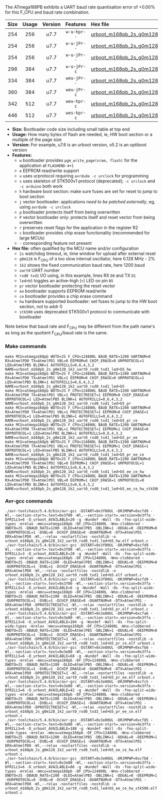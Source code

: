 The ATmega168PB exhibits a UART baud rate quantisation error of +0.00% for this F_CPU and baud rate combination.

|Size|Usage|Version|Features|Hex file|
|:-:|:-:|:-:|:-:|:--|
|254|256|u7.7|`w-u-hpr--`|[urboot_m168pb_2s_g0m128_1k2_uart0_rxd0_txd1_led+b5_hw.hex](https://raw.githubusercontent.com/stefanrueger/urboot.hex/main/mcus/atmega168pb/watchdog_2_s/internal_oscillator_g-2.50%25/%2B0m128000_hz/%2B%2B%2B1k2_baud/uart0_rxd0_txd1/led%2Bb5/urboot_m168pb_2s_g0m128_1k2_uart0_rxd0_txd1_led%2Bb5_hw.hex)|
|254|256|u7.7|`w-u-jPr--`|[urboot_m168pb_2s_g0m128_1k2_uart0_rxd0_txd1_led+b5.hex](https://raw.githubusercontent.com/stefanrueger/urboot.hex/main/mcus/atmega168pb/watchdog_2_s/internal_oscillator_g-2.50%25/%2B0m128000_hz/%2B%2B%2B1k2_baud/uart0_rxd0_txd1/led%2Bb5/urboot_m168pb_2s_g0m128_1k2_uart0_rxd0_txd1_led%2Bb5.hex)|
|254|256|u7.7|`w-u-jPr--`|[urboot_m168pb_2s_g0m128_1k2_uart0_rxd0_txd1_led+b5_pr.hex](https://raw.githubusercontent.com/stefanrueger/urboot.hex/main/mcus/atmega168pb/watchdog_2_s/internal_oscillator_g-2.50%25/%2B0m128000_hz/%2B%2B%2B1k2_baud/uart0_rxd0_txd1/led%2Bb5/urboot_m168pb_2s_g0m128_1k2_uart0_rxd0_txd1_led%2Bb5_pr.hex)|
|298|384|u7.7|`w-u-jPr-c`|[urboot_m168pb_2s_g0m128_1k2_uart0_rxd0_txd1_led+b5_pr_ce.hex](https://raw.githubusercontent.com/stefanrueger/urboot.hex/main/mcus/atmega168pb/watchdog_2_s/internal_oscillator_g-2.50%25/%2B0m128000_hz/%2B%2B%2B1k2_baud/uart0_rxd0_txd1/led%2Bb5/urboot_m168pb_2s_g0m128_1k2_uart0_rxd0_txd1_led%2Bb5_pr_ce.hex)|
|334|384|u7.7|`weu-jPr--`|[urboot_m168pb_2s_g0m128_1k2_uart0_rxd0_txd1_led+b5_pr_ee.hex](https://raw.githubusercontent.com/stefanrueger/urboot.hex/main/mcus/atmega168pb/watchdog_2_s/internal_oscillator_g-2.50%25/%2B0m128000_hz/%2B%2B%2B1k2_baud/uart0_rxd0_txd1/led%2Bb5/urboot_m168pb_2s_g0m128_1k2_uart0_rxd0_txd1_led%2Bb5_pr_ee.hex)|
|360|384|u7.7|`weu-jPr-c`|[urboot_m168pb_2s_g0m128_1k2_uart0_rxd0_txd1_led+b5_pr_ee_ce.hex](https://raw.githubusercontent.com/stefanrueger/urboot.hex/main/mcus/atmega168pb/watchdog_2_s/internal_oscillator_g-2.50%25/%2B0m128000_hz/%2B%2B%2B1k2_baud/uart0_rxd0_txd1/led%2Bb5/urboot_m168pb_2s_g0m128_1k2_uart0_rxd0_txd1_led%2Bb5_pr_ee_ce.hex)|
|342|512|u7.7|`weu-hpr-c`|[urboot_m168pb_2s_g0m128_1k2_uart0_rxd0_txd1_led+b5_ee_ce_hw.hex](https://raw.githubusercontent.com/stefanrueger/urboot.hex/main/mcus/atmega168pb/watchdog_2_s/internal_oscillator_g-2.50%25/%2B0m128000_hz/%2B%2B%2B1k2_baud/uart0_rxd0_txd1/led%2Bb5/urboot_m168pb_2s_g0m128_1k2_uart0_rxd0_txd1_led%2Bb5_ee_ce_hw.hex)|
|446|512|u7.7|`wes-hpr-c`|[urboot_m168pb_2s_g0m128_1k2_uart0_rxd0_txd1_led+b5_ee_ce_hw_stk500.hex](https://raw.githubusercontent.com/stefanrueger/urboot.hex/main/mcus/atmega168pb/watchdog_2_s/internal_oscillator_g-2.50%25/%2B0m128000_hz/%2B%2B%2B1k2_baud/uart0_rxd0_txd1/led%2Bb5/urboot_m168pb_2s_g0m128_1k2_uart0_rxd0_txd1_led%2Bb5_ee_ce_hw_stk500.hex)|

- **Size:** Bootloader code size including small table at top end
- **Usage:** How many bytes of flash are needed, ie, HW boot section or a multiple of the page size
- **Version:** For example, u7.6 is an urboot version, o5.2 is an optiboot version
- **Features:**
  + `w` bootloader provides `pgm_write_page(sram, flash)` for the application at `FLASHEND-4+1`
  + `e` EEPROM read/write support
  + `u` uses urprotocol requiring `avrdude -c urclock` for programming
  + `s` uses skeleton of STK500v1 protocol (deprecated); `-c urclock` and `-c arduino` both work
  + `h` hardware boot section: make sure fuses are set for reset to jump to boot section
  + `j` vector bootloader: applications *need to be patched externally*, eg, using `avrdude -c urclock`
  + `p` bootloader protects itself from being overwritten
  + `P` vector bootloader only: protects itself and reset vector from being overwritten
  + `r` preserves reset flags for the application in the register R2
  + `c` bootloader provides chip erase functionality (recommended for large MCUs)
  + `-` corresponding feature not present
- **Hex file:** often qualified by the MCU name and/or configuration
  + `2s` watchdog timeout, ie, time window for upload after external reset
  + `g0m128` is F<sub>CPU</sub> of a too slow internal oscillator, here 0.128 MHz - 2%
  + `1k2` shows the fixed communication baud rate, here 1200 baud
  + `uart0` UART number
  + `rxd0 txd1` I/O using, in this example, lines RX `D0` and TX `D1`
  + `led+b5` toggles an active-high (`+`) LED on pin `B5`
  + `pr` vector bootloader protecting the reset vector
  + `ee` bootloader supports EEPROM read/write
  + `ce` bootloader provides a chip erase command
  + `hw` hardware supported bootloader: set fuses to jump to the HW boot section, not to addr 0
  + `stk500` uses deprecated STK500v1 protocol to communicate with bootloader


Note below that baud rate and F<sub>CPU</sub> may be different from the path name's as long as the quotient F<sub>CPU</sub>/baud rate is the same.

### Make commands
```
make MCU=atmega168pb WDTO=2S F_CPU=124800L BAUD_RATE=1200 UARTNUM=0 RX=AtmelPD0 TX=AtmelPD1 VBL=0 EEPROM=0 CHIP_ERASE=0 URPROTOCOL=1 LED=AtmelPB5 BLINK=1 AUTOFRILLS=0,6,4,3,2 NAME=urboot_m168pb_2s_g0m128_1k2_uart0_rxd0_txd1_led+b5_hw
make MCU=atmega168pb WDTO=2S F_CPU=124800L BAUD_RATE=1200 UARTNUM=0 RX=AtmelPD0 TX=AtmelPD1 VBL=1 EEPROM=0 CHIP_ERASE=0 URPROTOCOL=1 LED=AtmelPB5 BLINK=1 AUTOFRILLS=0,6,4,3,2 NAME=urboot_m168pb_2s_g0m128_1k2_uart0_rxd0_txd1_led+b5
make MCU=atmega168pb WDTO=2S F_CPU=124800L BAUD_RATE=1200 UARTNUM=0 RX=AtmelPD0 TX=AtmelPD1 VBL=1 PROTECTRESET=1 EEPROM=0 CHIP_ERASE=0 URPROTOCOL=1 LED=AtmelPB5 BLINK=1 AUTOFRILLS=0,6,4,3,2 NAME=urboot_m168pb_2s_g0m128_1k2_uart0_rxd0_txd1_led+b5_pr
make MCU=atmega168pb WDTO=2S F_CPU=124800L BAUD_RATE=1200 UARTNUM=0 RX=AtmelPD0 TX=AtmelPD1 VBL=1 PROTECTRESET=1 EEPROM=0 CHIP_ERASE=1 URPROTOCOL=1 LED=AtmelPB5 BLINK=1 AUTOFRILLS=0,6,4,3,2 NAME=urboot_m168pb_2s_g0m128_1k2_uart0_rxd0_txd1_led+b5_pr_ce
make MCU=atmega168pb WDTO=2S F_CPU=124800L BAUD_RATE=1200 UARTNUM=0 RX=AtmelPD0 TX=AtmelPD1 VBL=1 PROTECTRESET=1 EEPROM=1 CHIP_ERASE=0 URPROTOCOL=1 LED=AtmelPB5 BLINK=1 AUTOFRILLS=0,6,4,3,2 NAME=urboot_m168pb_2s_g0m128_1k2_uart0_rxd0_txd1_led+b5_pr_ee
make MCU=atmega168pb WDTO=2S F_CPU=124800L BAUD_RATE=1200 UARTNUM=0 RX=AtmelPD0 TX=AtmelPD1 VBL=1 PROTECTRESET=1 EEPROM=1 CHIP_ERASE=1 URPROTOCOL=1 LED=AtmelPB5 BLINK=1 AUTOFRILLS=0,6,4,3,2 NAME=urboot_m168pb_2s_g0m128_1k2_uart0_rxd0_txd1_led+b5_pr_ee_ce
make MCU=atmega168pb WDTO=2S F_CPU=124800L BAUD_RATE=1200 UARTNUM=0 RX=AtmelPD0 TX=AtmelPD1 VBL=0 EEPROM=1 CHIP_ERASE=1 URPROTOCOL=1 LED=AtmelPB5 BLINK=1 AUTOFRILLS=0,6,4,3,2 NAME=urboot_m168pb_2s_g0m128_1k2_uart0_rxd0_txd1_led+b5_ee_ce_hw
make MCU=atmega168pb WDTO=2S F_CPU=124800L BAUD_RATE=1200 UARTNUM=0 RX=AtmelPD0 TX=AtmelPD1 VBL=0 EEPROM=1 CHIP_ERASE=1 URPROTOCOL=0 LED=AtmelPB5 BLINK=1 AUTOFRILLS=0,6,4,3,2 NAME=urboot_m168pb_2s_g0m128_1k2_uart0_rxd0_txd1_led+b5_ee_ce_hw_stk500
```

### Avr-gcc commands
```
./avr-toolchain/5.4.0/bin/avr-gcc -DSTART=0x3f00UL -DRJMPWP=0xcfd9 -Wl,--section-start=.text=0x3f00 -Wl,--section-start=.version=0x3ffa -DFRILLS=6 -D_urboot_AVAILABLE=20 -g -Wundef -Wall -Os -fno-split-wide-types -mrelax -mmcu=atmega168pb -DF_CPU=124800L -Wno-clobbered -DWDTO=2S -DBAUD_RATE=1200 -DLED=AtmelPB5 -DBLINK=1 -DDUAL=0 -DEEPROM=0 -DURPROTOCOL=1 -DVBL=0 -DCHIP_ERASE=0 -DUARTNUM=0 -DTX=AtmelPD1 -DRX=AtmelPD0 -Wl,--relax -nostartfiles -nostdlib -o urboot_m168pb_2s_g0m128_1k2_uart0_rxd0_txd1_led+b5_hw.elf urboot.c
./avr-toolchain/5.4.0/bin/avr-gcc -DSTART=0x3f00UL -DRJMPWP=0xcfd9 -Wl,--section-start=.text=0x3f00 -Wl,--section-start=.version=0x3ffa -DFRILLS=3 -D_urboot_AVAILABLE=20 -g -Wundef -Wall -Os -fno-split-wide-types -mrelax -mmcu=atmega168pb -DF_CPU=124800L -Wno-clobbered -DWDTO=2S -DBAUD_RATE=1200 -DLED=AtmelPB5 -DBLINK=1 -DDUAL=0 -DEEPROM=0 -DURPROTOCOL=1 -DVBL=1 -DCHIP_ERASE=0 -DUARTNUM=0 -DTX=AtmelPD1 -DRX=AtmelPD0 -Wl,--relax -nostartfiles -nostdlib -o urboot_m168pb_2s_g0m128_1k2_uart0_rxd0_txd1_led+b5.elf urboot.c
./avr-toolchain/5.4.0/bin/avr-gcc -DSTART=0x3f00UL -DRJMPWP=0xcfd9 -Wl,--section-start=.text=0x3f00 -Wl,--section-start=.version=0x3ffa -DFRILLS=3 -D_urboot_AVAILABLE=6 -g -Wundef -Wall -Os -fno-split-wide-types -mrelax -mmcu=atmega168pb -DF_CPU=124800L -Wno-clobbered -DWDTO=2S -DBAUD_RATE=1200 -DLED=AtmelPB5 -DBLINK=1 -DDUAL=0 -DEEPROM=0 -DURPROTOCOL=1 -DVBL=1 -DCHIP_ERASE=0 -DUARTNUM=0 -DTX=AtmelPD1 -DRX=AtmelPD0 -DPROTECTRESET=1 -Wl,--relax -nostartfiles -nostdlib -o urboot_m168pb_2s_g0m128_1k2_uart0_rxd0_txd1_led+b5_pr.elf urboot.c
./avr-toolchain/5.4.0/bin/avr-gcc -DSTART=0x3e80UL -DRJMPWP=0xcfa6 -Wl,--section-start=.text=0x3e80 -Wl,--section-start=.version=0x3ffa -DFRILLS=6 -D_urboot_AVAILABLE=104 -g -Wundef -Wall -Os -fno-split-wide-types -mrelax -mmcu=atmega168pb -DF_CPU=124800L -Wno-clobbered -DWDTO=2S -DBAUD_RATE=1200 -DLED=AtmelPB5 -DBLINK=1 -DDUAL=0 -DEEPROM=0 -DURPROTOCOL=1 -DVBL=1 -DCHIP_ERASE=1 -DUARTNUM=0 -DTX=AtmelPD1 -DRX=AtmelPD0 -DPROTECTRESET=1 -Wl,--relax -nostartfiles -nostdlib -o urboot_m168pb_2s_g0m128_1k2_uart0_rxd0_txd1_led+b5_pr_ce.elf urboot.c
./avr-toolchain/5.4.0/bin/avr-gcc -DSTART=0x3e80UL -DRJMPWP=0xcfb8 -Wl,--section-start=.text=0x3e80 -Wl,--section-start=.version=0x3ffa -DFRILLS=6 -D_urboot_AVAILABLE=68 -g -Wundef -Wall -Os -fno-split-wide-types -mrelax -mmcu=atmega168pb -DF_CPU=124800L -Wno-clobbered -DWDTO=2S -DBAUD_RATE=1200 -DLED=AtmelPB5 -DBLINK=1 -DDUAL=0 -DEEPROM=1 -DURPROTOCOL=1 -DVBL=1 -DCHIP_ERASE=0 -DUARTNUM=0 -DTX=AtmelPD1 -DRX=AtmelPD0 -DPROTECTRESET=1 -Wl,--relax -nostartfiles -nostdlib -o urboot_m168pb_2s_g0m128_1k2_uart0_rxd0_txd1_led+b5_pr_ee.elf urboot.c
./avr-toolchain/5.4.0/bin/avr-gcc -DSTART=0x3e80UL -DRJMPWP=0xcfc5 -Wl,--section-start=.text=0x3e80 -Wl,--section-start=.version=0x3ffa -DFRILLS=6 -D_urboot_AVAILABLE=42 -g -Wundef -Wall -Os -fno-split-wide-types -mrelax -mmcu=atmega168pb -DF_CPU=124800L -Wno-clobbered -DWDTO=2S -DBAUD_RATE=1200 -DLED=AtmelPB5 -DBLINK=1 -DDUAL=0 -DEEPROM=1 -DURPROTOCOL=1 -DVBL=1 -DCHIP_ERASE=1 -DUARTNUM=0 -DTX=AtmelPD1 -DRX=AtmelPD0 -DPROTECTRESET=1 -Wl,--relax -nostartfiles -nostdlib -o urboot_m168pb_2s_g0m128_1k2_uart0_rxd0_txd1_led+b5_pr_ee_ce.elf urboot.c
./avr-toolchain/5.4.0/bin/avr-gcc -DSTART=0x3e00UL -DRJMPWP=0xcf85 -Wl,--section-start=.text=0x3e00 -Wl,--section-start=.version=0x3ffa -DFRILLS=6 -D_urboot_AVAILABLE=188 -g -Wundef -Wall -Os -fno-split-wide-types -mrelax -mmcu=atmega168pb -DF_CPU=124800L -Wno-clobbered -DWDTO=2S -DBAUD_RATE=1200 -DLED=AtmelPB5 -DBLINK=1 -DDUAL=0 -DEEPROM=1 -DURPROTOCOL=1 -DVBL=0 -DCHIP_ERASE=1 -DUARTNUM=0 -DTX=AtmelPD1 -DRX=AtmelPD0 -Wl,--relax -nostartfiles -nostdlib -o urboot_m168pb_2s_g0m128_1k2_uart0_rxd0_txd1_led+b5_ee_ce_hw.elf urboot.c
./avr-toolchain/5.4.0/bin/avr-gcc -DSTART=0x3e00UL -DRJMPWP=0xcfb8 -Wl,--section-start=.text=0x3e00 -Wl,--section-start=.version=0x3ffa -DFRILLS=6 -D_urboot_AVAILABLE=86 -g -Wundef -Wall -Os -fno-split-wide-types -mrelax -mmcu=atmega168pb -DF_CPU=124800L -Wno-clobbered -DWDTO=2S -DBAUD_RATE=1200 -DLED=AtmelPB5 -DBLINK=1 -DDUAL=0 -DEEPROM=1 -DURPROTOCOL=0 -DVBL=0 -DCHIP_ERASE=1 -DUARTNUM=0 -DTX=AtmelPD1 -DRX=AtmelPD0 -Wl,--relax -nostartfiles -nostdlib -o urboot_m168pb_2s_g0m128_1k2_uart0_rxd0_txd1_led+b5_ee_ce_hw_stk500.elf urboot.c
```

